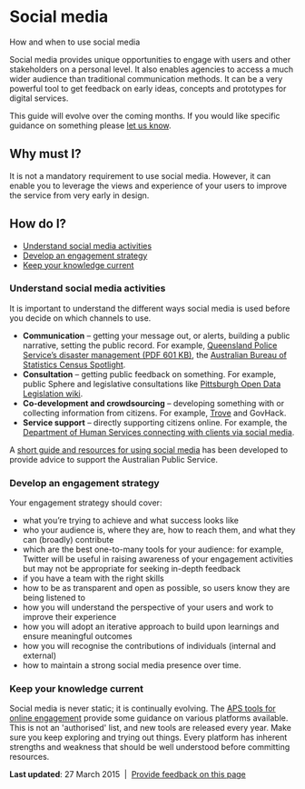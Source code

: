 Social media
============

How and when to use social media

Social media provides unique opportunities to engage with users and other stakeholders on a personal level. It also enables agencies to access a much wider audience than traditional communication methods. It can be a very powerful tool to get feedback on early ideas, concepts and prototypes for digital services.

This guide will evolve over the coming months. If you would like specific guidance on something please [let us know](../engage.md).

Why must I?
-----------

It is not a mandatory requirement to use social media. However, it can enable you to leverage the views and experience of your users to improve the service from very early in design.

How do I?
---------

-   [Understand social media activities](social_media.md#understand)
-   [Develop an engagement strategy](social_media.md#develop)
-   [Keep your knowledge current](social_media.md#keep)

### Understand social media activities

It is important to understand the different ways social media is used before you decide on which channels to use.

-   **Communication** – getting your message out, or alerts, building a public narrative, setting the public record. For example, [Queensland Police Service’s disaster management (PDF 601 KB)](https://www.police.qld.gov.au/corporatedocs/reportsPublications/other/Documents/QPSSocialMediaCaseStudy.pdf), the [Australian Bureau of Statistics Census Spotlight](http://www.finance.gov.au/collaboration-services-skills/australian-government-ict-awards-program/excellence-in-egovernment-winners-finalist/).
-   **Consultation** – getting public feedback on something. For example, public Sphere and legislative consultations like [Pittsburgh Open Data Legislation wiki](https://sites.google.com/site/pghopendataleg/draft-legislation-wiki).
-   **Co-development and crowdsourcing** – developing something with or collecting information from citizens. For example, [Trove](http://trove.nla.gov.au/) and GovHack.
-   **Service support** – directly supporting citizens online. For example, the [Department of Human Services connecting with clients via social media](case_study_connecting_with_users_on_social_media.md).

A [short guide and resources for using social media](http://www.finance.gov.au/blog/2013/07/10/online-engagement-courses-%E2%80%93-final-report/) has been developed to provide advice to support the Australian Public Service.

### Develop an engagement strategy

Your engagement strategy should cover:

-   what you’re trying to achieve and what success looks like
-   who your audience is, where they are, how to reach them, and what they can (broadly) contribute
-   which are the best one-to-many tools for your audience: for example, Twitter will be useful in raising awareness of your engagement activities but may not be appropriate for seeking in-depth feedback
-   if you have a team with the right skills
-   how to be as transparent and open as possible, so users know they are being listened to
-   how you will understand the perspective of your users and work to improve their experience
-   how you will adopt an iterative approach to build upon learnings and ensure meaningful outcomes
-   how you will recognise the contributions of individuals (internal and external)
-   how to maintain a strong social media presence over time.

### Keep your knowledge current

Social media is never static; it is continually evolving. The [APS tools for online engagement](http://www.finance.gov.au/blog/2013/07/10/online-engagement-courses-%E2%80%93-final-report/) provide some guidance on various platforms available. This is not an 'authorised' list, and new tools are released every year. Make sure you keep exploring and trying out things. Every platform has inherent strengths and weakness that should be well understood before committing resources.

**Last updated**: 27 March 2015  |  [Provide feedback on this page](../feedback%3Furl_from=Social%2520Media.html)

